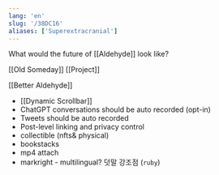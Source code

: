 ```yaml
---
lang: 'en'
slug: '/38DC16'
aliases: ['Superextracranial']
---
```


What would the future of [[Aldehyde]] look like?

[[Old Someday]] [[Project]]

[[Better Aldehyde]]

- [[Dynamic Scrollbar]]
- ChatGPT conversations should be auto recorded (opt-in)
- Tweets should be auto recorded
- Post-level linking and privacy control
- collectible (nfts& physical)
- bookstacks
- mp4 attach
- markright - multilingual? 덧말 강조점 (`ruby`)
